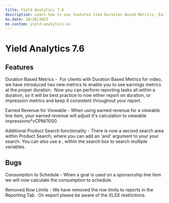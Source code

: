 ```yaml
---
title: Yield Analytics 7.6
description: Learn how to use features like Duration Based Metrics, Earned Revenue for Viewable and Additional Product Search functionality in this page. 
ms.date: 10/28/2023
ms.custom: yield-analytics-ui
---
```


# Yield Analytics 7.6

## Features

Duration Based Metrics -  For clients with Duration Based Metrics for video, we have introduced two new metrics to enable you to see earnings metrics at the proper duration.  Now you can perform reporting tasks all within a duration, so it will be best practice to now either report on duration, or impression metrics and keep it consistent throughout your report.

Earned Revenue for Viewable - When using earned revenue for a viewable line item, your earned revenue will adjust it's calculation to viewable impressions\*vCPM/1000.

Additional Product Search functionality - There is now a second search area within Product Search, where you can add an 'and' argument to your your search. You can also use a , within the search box to search multiple variables.

## Bugs

Consumption to Schedule - When a goal is used on a sponsorship line item we will now calculate the consumption to schedule.

Removed Row Limits - We have removed the row limits to reports in the Reporting Tab.  On export please be aware of the XLSX restrictions.
